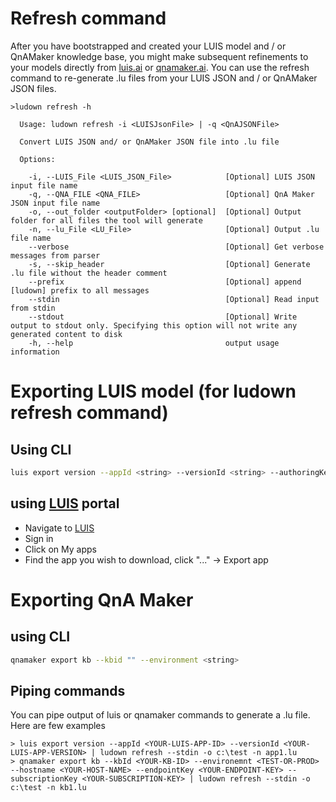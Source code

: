 # Refresh command
After you have bootstrapped and created your LUIS model and / or QnAMaker knowledge base, you might make subsequent refinements to your models directly from [luis.ai](https://luis.ai/) or [qnamaker.ai](https://qnamaker.ai). You can use the refresh command to re-generate .lu files from your LUIS JSON and / or QnAMaker JSON files.  

```
>ludown refresh -h

  Usage: ludown refresh -i <LUISJsonFile> | -q <QnAJSONFile>

  Convert LUIS JSON and/ or QnAMaker JSON file into .lu file

  Options:

    -i, --LUIS_File <LUIS_JSON_File>            [Optional] LUIS JSON input file name
    -q, --QNA_FILE <QNA_FILE>                   [Optional] QnA Maker JSON input file name
    -o, --out_folder <outputFolder> [optional]  [Optional] Output folder for all files the tool will generate
    -n, --lu_File <LU_File>                     [Optional] Output .lu file name
    --verbose                                   [Optional] Get verbose messages from parser
    -s, --skip_header                           [Optional] Generate .lu file without the header comment
    --prefix                                    [Optional] append [ludown] prefix to all messages
    --stdin                                     [Optional] Read input from stdin
    --stdout                                    [Optional] Write output to stdout only. Specifying this option will not write any generated content to disk
    -h, --help                                  output usage information
```

# Exporting LUIS model (for ludown refresh command)
## Using CLI
```bash
luis export version --appId <string> --versionId <string> --authoringKey <key>
```
## using [LUIS](http://luis.ai) portal
- Navigate to [LUIS](http://luis.ai)
- Sign in
- Click on My apps
- Find the app you wish to download, click "..." -> Export app

# Exporting QnA Maker 
## using CLI
```bash
qnamaker export kb --kbid "" --environment <string>
```

## Piping commands
You can pipe output of luis or qnamaker commands to generate a .lu file. Here are few examples
```
> luis export version --appId <YOUR-LUIS-APP-ID> --versionId <YOUR-LUIS-APP-VERSION> | ludown refresh --stdin -o c:\test -n app1.lu
> qnamaker export kb --kbId <YOUR-KB-ID> --environemnt <TEST-OR-PROD> --hostname <YOUR-HOST-NAME> --endpointKey <YOUR-ENDPOINT-KEY> --subscriptionKey <YOUR-SUBSCRIPTION-KEY> | ludown refresh --stdin -o c:\test -n kb1.lu
```

